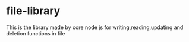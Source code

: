 # file-library
This is the library made by core node js for writing,reading,updating and deletion functions in file
